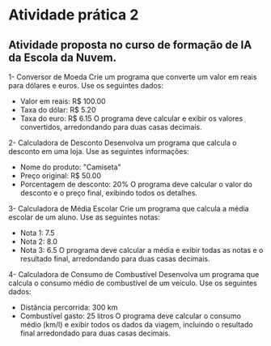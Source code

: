 # Atividade prática 2

## Atividade proposta no curso de formação de IA da Escola da Nuvem.

1- Conversor de Moeda
Crie um programa que converte um valor em reais para dólares e euros. Use os seguintes dados:

* Valor em reais: R$ 100.00
* Taxa do dólar: R$ 5.20
* Taxa do euro: R$ 6.15
O programa deve calcular e exibir os valores convertidos, arredondando para duas casas decimais.

2- Calculadora de Desconto
Desenvolva um programa que calcula o desconto em uma loja. Use as seguintes informações:

* Nome do produto: "Camiseta"
* Preço original: R$ 50.00
* Porcentagem de desconto: 20%
O programa deve calcular o valor do desconto e o preço final, exibindo todos os detalhes.

3- Calculadora de Média Escolar
Crie um programa que calcula a média escolar de um aluno. Use as seguintes notas:

* Nota 1: 7.5
* Nota 2: 8.0
* Nota 3: 6.5
O programa deve calcular a média e exibir todas as notas e o resultado final, arredondando para duas casas decimais.

4- Calculadora de Consumo de Combustível
Desenvolva um programa que calcula o consumo médio de combustível de um veículo. Use os seguintes dados:

* Distância percorrida: 300 km
* Combustível gasto: 25 litros
O programa deve calcular o consumo médio (km/l) e exibir todos os dados da viagem, incluindo o resultado final arredondado para duas casas decimais.